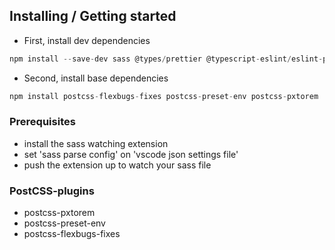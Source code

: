 ## Installing / Getting started

* First, install dev dependencies
```javascript
npm install --save-dev sass @types/prettier @typescript-eslint/eslint-plugin @typescript-eslint/parser eslint-config-prettier eslint-plugin-prettier eslint-plugin-react-hooks prettier stylelint stylelint-config-sass-guidelines stylelint-config-standard-scss stylelint-order stylelint-prettier
```
* Second, install base dependencies
```javascript
npm install postcss-flexbugs-fixes postcss-preset-env postcss-pxtorem
```

### Prerequisites

* install the sass watching extension
* set 'sass parse config' on 'vscode json settings file'
* push the extension up to watch your sass file

### PostCSS-plugins

* postcss-pxtorem
* postcss-preset-env
* postcss-flexbugs-fixes


